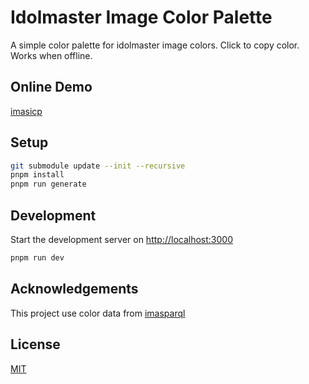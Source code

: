 # Idolmaster Image Color Palette

A simple color palette for idolmaster image colors. Click to copy color. Works when offline.

## Online Demo

[imasicp](https://imasicp.netlify.app/)

## Setup

```bash
git submodule update --init --recursive
pnpm install
pnpm run generate
```

## Development

Start the development server on [http://localhost:3000](http://localhost:3000)

```bash
pnpm run dev
```

## Acknowledgements

This project use color data from [imasparql](https://github.com/imas/imasparql)

## License

[MIT](LICENSE)
